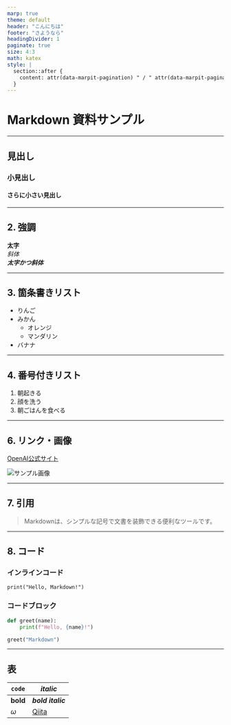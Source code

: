 ```yaml
---
marp: true
theme: default
header: "こんにちは"
footer: "さようなら"
headingDivider: 1
paginate: true
size: 4:3
math: katex
style: |
  section::after {
    content: attr(data-marpit-pagination) " / " attr(data-marpit-pagination-total);
  }
---
```


# Markdown 資料サンプル

---
## 見出し

### 小見出し

#### さらに小さい見出し

---

## 2. 強調

**太字**  
*斜体*  
***太字かつ斜体***

---

## 3. 箇条書きリスト

- りんご
- みかん
  - オレンジ
  - マンダリン
- バナナ

---

## 4. 番号付きリスト

1. 朝起きる
2. 顔を洗う
3. 朝ごはんを食べる

---

## 6. リンク・画像

[OpenAI公式サイト](https://openai.com)

![サンプル画像](https://placehold.jp/24/cc9999/993333/200x100.png?text=Sample+Image)

---

## 7. 引用

> Markdownは、シンプルな記号で文書を装飾できる便利なツールです。  

---

## 8. コード

### インラインコード

`print("Hello, Markdown!")`

### コードブロック

```python
def greet(name):
    print(f"Hello, {name}!")

greet("Markdown")
```

---

## 表
|`code`    |*italic*                  |
|----------|--------------------------|
|**bold**  |***bold italic***         |
|$\omega$|[Qiita](http://qiita.com)|